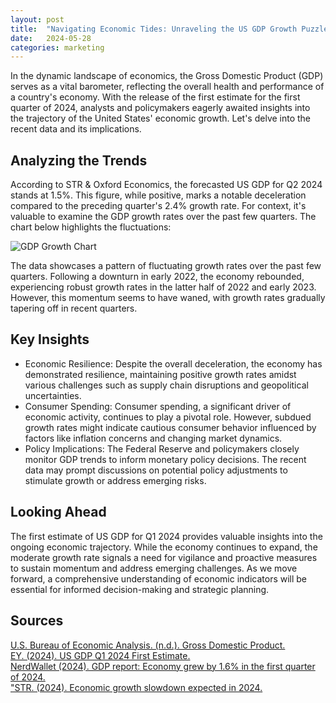```yaml
---
layout: post
title:  "Navigating Economic Tides: Unraveling the US GDP Growth Puzzle in Q1 2024"
date:   2024-05-28
categories: marketing
---
```

In the dynamic landscape of economics, the Gross Domestic Product (GDP) serves as a vital barometer, reflecting the overall health and performance of a country's economy. <!--more-->  With the release of the first estimate for the first quarter of 2024, analysts and policymakers eagerly awaited insights into the trajectory of the United States' economic growth. Let's delve into the recent data and its implications.


<h2>Analyzing the Trends</h2>

According to STR & Oxford Economics, the forecasted US GDP for Q2 2024 stands at 1.5%. This figure, while positive, marks a notable deceleration compared to the preceding quarter's 2.4% growth rate. For context, it's valuable to examine the GDP growth rates over the past few quarters. The chart below highlights the fluctuations:

<img class="post-image" src="https://h7g4rb6t8u7i.blob.core.windows.net/blog/16d4p4e86fi8.png" alt="GDP Growth Chart">

The data showcases a pattern of fluctuating growth rates over the past few quarters. Following a downturn in early 2022, the economy rebounded, experiencing robust growth rates in the latter half of 2022 and early 2023. However, this momentum seems to have waned, with growth rates gradually tapering off in recent quarters.

<h2>Key Insights</h2>

<ul>
    <li>Economic Resilience: Despite the overall deceleration, the economy has demonstrated resilience, maintaining positive growth rates amidst various challenges such as supply chain disruptions and geopolitical uncertainties.</li>
    <li>Consumer Spending: Consumer spending, a significant driver of economic activity, continues to play a pivotal role. However, subdued growth rates might indicate cautious consumer behavior influenced by factors like inflation concerns and changing market dynamics.</li>
    <li>Policy Implications: The Federal Reserve and policymakers closely monitor GDP trends to inform monetary policy decisions. The recent data may prompt discussions on potential policy adjustments to stimulate growth or address emerging risks.</li>
</ul>

<h2>Looking Ahead</h2>

The first estimate of US GDP for Q1 2024 provides valuable insights into the ongoing economic trajectory. While the economy continues to expand, the moderate growth rate signals a need for vigilance and proactive measures to sustain momentum and address emerging challenges. As we move forward, a comprehensive understanding of economic indicators will be essential for informed decision-making and strategic planning.

<h2>Sources</h2>
<a class="source-link" href="https://www.bea.gov/data/gdp/gross-domestic-product" target="_blank">U.S. Bureau of Economic Analysis. (n.d.). Gross Domestic Product.</a><br>
<a class="source-link" href="https://www.ey.com/en_us/insights/strategy/macroeconomics/us-gdp-q1-2024-first-estimate" target="_blank">EY. (2024). US GDP Q1 2024 First Estimate.</a><br>
<a class="source-link" href="https://www.nerdwallet.com/article/finance/gdp-report" target="_blank">NerdWallet (2024). GDP report: Economy grew by 1.6% in the first quarter of 2024.</a><br>
<a class="source-link" href="https://www.youtube.com/watch?v=LNuGCEcjcgg" target="_blank">"STR. (2024). Economic growth slowdown expected in 2024.
